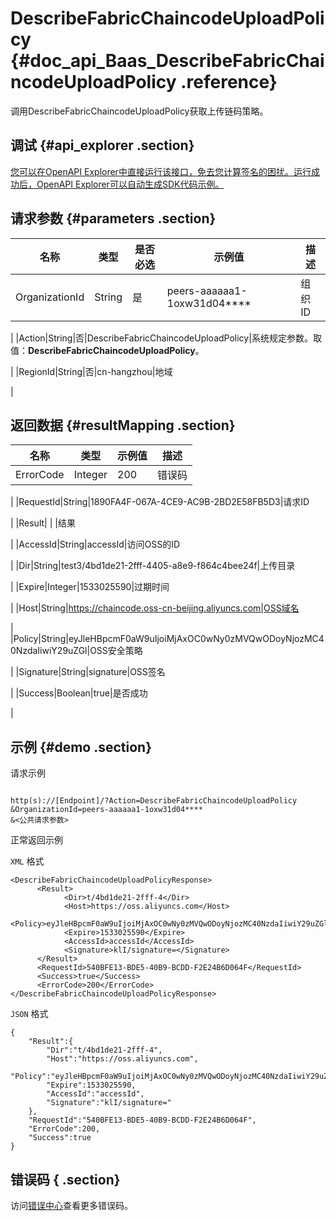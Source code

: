 # DescribeFabricChaincodeUploadPolicy {#doc_api_Baas_DescribeFabricChaincodeUploadPolicy .reference}

调用DescribeFabricChaincodeUploadPolicy获取上传链码策略。

## 调试 {#api_explorer .section}

[您可以在OpenAPI Explorer中直接运行该接口，免去您计算签名的困扰。运行成功后，OpenAPI Explorer可以自动生成SDK代码示例。](https://api.aliyun.com/#product=Baas&api=DescribeFabricChaincodeUploadPolicy&type=RPC&version=2018-12-21)

## 请求参数 {#parameters .section}

|名称|类型|是否必选|示例值|描述|
|--|--|----|---|--|
|OrganizationId|String|是|peers-aaaaaa1-1oxw31d04\*\*\*\*|组织ID

 |
|Action|String|否|DescribeFabricChaincodeUploadPolicy|系统规定参数。取值：**DescribeFabricChaincodeUploadPolicy**。

 |
|RegionId|String|否|cn-hangzhou|地域

 |

## 返回数据 {#resultMapping .section}

|名称|类型|示例值|描述|
|--|--|---|--|
|ErrorCode|Integer|200|错误码

 |
|RequestId|String|1890FA4F-067A-4CE9-AC9B-2BD2E58FB5D3|请求ID

 |
|Result| | |结果

 |
|AccessId|String|accessId|访问OSS的ID

 |
|Dir|String|test3/4bd1de21-2fff-4405-a8e9-f864c4bee24f|上传目录

 |
|Expire|Integer|1533025590|过期时间

 |
|Host|String|https://chaincode.oss-cn-beijing.aliyuncs.com|OSS域名

 |
|Policy|String|eyJleHBpcmF0aW9uIjoiMjAxOC0wNy0zMVQwODoyNjozMC40NzdaIiwiY29uZGl|OSS安全策略

 |
|Signature|String|signature|OSS签名

 |
|Success|Boolean|true|是否成功

 |

## 示例 {#demo .section}

请求示例

``` {#request_demo}

http(s)://[Endpoint]/?Action=DescribeFabricChaincodeUploadPolicy
&OrganizationId=peers-aaaaaa1-1oxw31d04****
&<公共请求参数>

```

正常返回示例

`XML` 格式

``` {#xml_return_success_demo}
<DescribeFabricChaincodeUploadPolicyResponse>
	  <Result>
		    <Dir>t/4bd1de21-2fff-4</Dir>
		    <Host>https://oss.aliyuncs.com</Host>
		    <Policy>eyJleHBpcmF0aW9uIjoiMjAxOC0wNy0zMVQwODoyNjozMC40NzdaIiwiY29uZGl0aW9ucyI6W1siY29udGVudC1sZW5ndGgtcmFuZ2UiLDAsMTA0ODU3NjAwMF0sWyJzdGFydHMtd2l0aCIsIiRrZXkiLCJ0ZXN0My80YmQxZGUyMS0yZmZmLTQ0MDUtYThlOS1mODY0YzRiZWUyNGYiXV19</Policy>
		    <Expire>1533025590</Expire>
		    <AccessId>accessId</AccessId>
		    <Signature>klI/signature=</Signature>
	  </Result>
	  <RequestId>540BFE13-BDE5-40B9-BCDD-F2E24B6D064F</RequestId>
	  <Success>true</Success>
	  <ErrorCode>200</ErrorCode>
</DescribeFabricChaincodeUploadPolicyResponse>
```

`JSON` 格式

``` {#json_return_success_demo}
{
	"Result":{
		"Dir":"t/4bd1de21-2fff-4",
		"Host":"https://oss.aliyuncs.com",
		"Policy":"eyJleHBpcmF0aW9uIjoiMjAxOC0wNy0zMVQwODoyNjozMC40NzdaIiwiY29uZGl0aW9ucyI6W1siY29udGVudC1sZW5ndGgtcmFuZ2UiLDAsMTA0ODU3NjAwMF0sWyJzdGFydHMtd2l0aCIsIiRrZXkiLCJ0ZXN0My80YmQxZGUyMS0yZmZmLTQ0MDUtYThlOS1mODY0YzRiZWUyNGYiXV19",
		"Expire":1533025590,
		"AccessId":"accessId",
		"Signature":"klI/signature="
	},
	"RequestId":"540BFE13-BDE5-40B9-BCDD-F2E24B6D064F",
	"ErrorCode":200,
	"Success":true
}
```

## 错误码 { .section}

访问[错误中心](https://error-center.aliyun.com/status/product/Baas)查看更多错误码。

